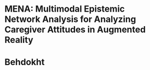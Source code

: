 # MENA: Multimodal Epistemic Network Analysis for Analyzing Caregiver Attitudes in Augmented Reality



# Behdokht 
